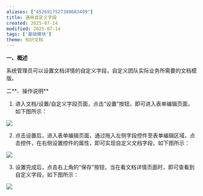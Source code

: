 ```yaml
---
aliases: ["4526917527380683499"]
title: 通用自定义字段
created: 2025-07-14
modified: 2025-07-14
tags: ['基础模块']
theme: 知识文档
---
```


**一、概述**

系统管理员可以设置文档详情的自定义字段，自定义团队实际业务所需要的文档模版。

二**、操作说明**

1. 进入文档/设置/自定义字段页面，点击“设置”按钮，即可进入表单编辑页面，如下图所示：

![](e65c3c3700e10269640b722a87f0494c.jpg)

2. 点击设置后，进入表单编辑页面，通过拖入左侧字段控件至表单编辑区域，点击控件，在右侧设置控件的属性，即可实现自定义文档字段，如下图所示：

![](487b5918181c066e087858e236ae78da.jpg)

3. 设置完成后，点击右上角的“保存”按钮，当在看文档详情页面时，即可查看到自定义字段，如下图所示：

![](8a8f2cd8688c13d47066396f62a42127.jpg)